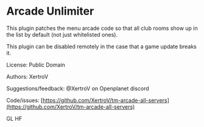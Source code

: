 # Arcade Unlimiter

This plugin patches the menu arcade code so that all club rooms show up in the list by default (not just whitelisted ones).

This plugin can be disabled remotely in the case that a game update breaks it.

License: Public Domain

Authors: XertroV

Suggestions/feedback: @XertroV on Openplanet discord

Code/issues: [https://github.com/XertroV/tm-arcade-all-servers](https://github.com/XertroV/tm-arcade-all-servers)

GL HF
